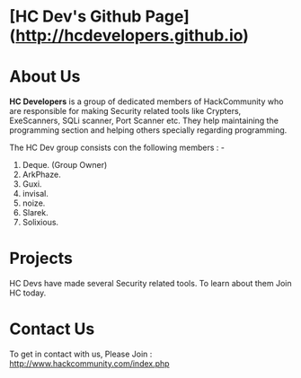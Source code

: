 [HC Dev's Github Page] (http://hcdevelopers.github.io)
======================

About Us
========
**HC Developers** is a group of dedicated members of HackCommunity who are responsible for making Security related tools like Crypters, ExeScanners, SQLi scanner, Port Scanner etc. They help maintaining the programming section and helping others specially regarding programming.

The HC Dev group consists con the following members : - 

1. Deque. (Group Owner)
2. ArkPhaze.
3. Guxi.
4. invisal.
5. noize.
6. Slarek.
7. Solixious.

Projects
========
HC Devs have made several Security related tools. To learn about them Join HC today.


Contact Us
==========
To get in contact with us, Please Join : http://www.hackcommunity.com/index.php
